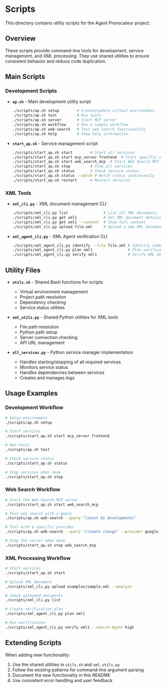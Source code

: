 # Scripts

This directory contains utility scripts for the Agent Provocateur project.

## Overview

These scripts provide command-line tools for development, service management, and XML processing. They use shared utilities to ensure consistent behavior and reduce code duplication.

## Main Scripts

### Development Scripts

- **`ap.sh`** - Main development utility script
  ```bash
  ./scripts/ap.sh setup        # Create/update virtual environment
  ./scripts/ap.sh test         # Run tests
  ./scripts/ap.sh server       # Start MCP server
  ./scripts/ap.sh workflow     # Run a sample workflow
  ./scripts/ap.sh web-search   # Test web search functionality
  ./scripts/ap.sh help         # Show help information
  ```

- **`start_ap.sh`** - Service management script
  ```bash
  ./scripts/start_ap.sh start        # Start all services
  ./scripts/start_ap.sh start mcp_server frontend  # Start specific services
  ./scripts/start_ap.sh start web_search_mcp  # Start Web Search MCP server
  ./scripts/start_ap.sh stop         # Stop all services
  ./scripts/start_ap.sh status       # Check service status
  ./scripts/start_ap.sh status --watch # Watch status continuously
  ./scripts/start_ap.sh restart      # Restart services
  ```

### XML Tools

- **`xml_cli.py`** - XML document management CLI
  ```bash
  ./scripts/xml_cli.py list                # List all XML documents
  ./scripts/xml_cli.py get xml1            # Get XML document details
  ./scripts/xml_cli.py get xml1 --content  # Show full content
  ./scripts/xml_cli.py upload file.xml     # Upload a new XML document
  ```

- **`xml_agent_cli.py`** - XML Agent verification CLI
  ```bash
  ./scripts/xml_agent_cli.py identify --file file.xml # Identify nodes
  ./scripts/xml_agent_cli.py plan xml1                # Plan verification
  ./scripts/xml_agent_cli.py verify xml1              # Verify XML document
  ```

## Utility Files

- **`utils.sh`** - Shared Bash functions for scripts
  - Virtual environment management
  - Project path resolution
  - Dependency checking
  - Service status utilities

- **`xml_utils.py`** - Shared Python utilities for XML tools
  - File path resolution
  - Python path setup
  - Server connection checking
  - API URL management

- **`all_services.py`** - Python service manager implementation
  - Handles starting/stopping of all required services
  - Monitors service status
  - Handles dependencies between services
  - Creates and manages logs

## Usage Examples

### Development Workflow

```bash
# Setup environment
./scripts/ap.sh setup

# Start services
./scripts/start_ap.sh start mcp_server frontend

# Run tests
./scripts/ap.sh test

# Check service status
./scripts/start_ap.sh status

# Stop services when done
./scripts/start_ap.sh stop
```

### Web Search Workflow

```bash
# Start the Web Search MCP server
./scripts/start_ap.sh start web_search_mcp

# Test web search with a query
./scripts/ap.sh web-search --query "latest AI developments"

# Test with a specific provider
./scripts/ap.sh web-search --query "climate change" --provider google

# Stop the server when done
./scripts/start_ap.sh stop web_search_mcp
```

### XML Processing Workflow

```bash
# Start services
./scripts/start_ap.sh start

# Upload XML document
./scripts/xml_cli.py upload examples/sample.xml --analyze

# Check uploaded documents
./scripts/xml_cli.py list

# Create verification plan
./scripts/xml_agent_cli.py plan xml1

# Run verification
./scripts/xml_agent_cli.py verify xml1 --search-depth high
```

## Extending Scripts

When adding new functionality:

1. Use the shared utilities in `utils.sh` and `xml_utils.py`
2. Follow the existing patterns for command-line argument parsing
3. Document the new functionality in this README
4. Use consistent error handling and user feedback
